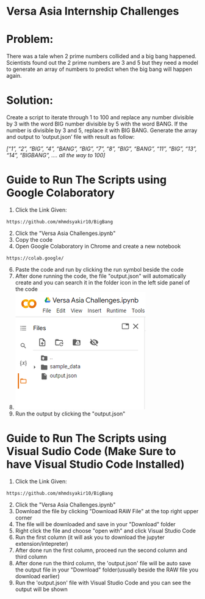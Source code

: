 
# Versa Asia Internship Challenges



# Problem:
There was a tale when 2 prime numbers collided and a big bang happened. Scientists found out
the 2 prime numbers are 3 and 5 but they need a model to generate an array of numbers to
predict when the big bang will happen again.

# Solution:
Create a script to iterate through 1 to 100 and replace any number divisible by 3 with the word
BIG number divisible by 5 with the word BANG. If the number is divisible by 3 and 5, replace it
with BIG BANG. Generate the array and output to ‘output.json’ file with result as follow:

*[“1”, “2”, “BIG”, “4”, “BANG”, “BIG”, “7”, “8”, “BIG”, “BANG”, “11”, “BIG”, “13”, “14”, “BIGBANG”,
.... all the way to 100]*

# Guide to Run The Scripts using Google Colaboratory
1. Click the Link Given:
```
https://github.com/mhmdsyakir10/BigBang
```
2. Click the "Versa Asia Challenges.ipynb"
3. Copy the code
4. Open Google Colaboratory in Chrome and create a new notebook
```
https://colab.google/
```
6. Paste the code and run by clicking the run symbol beside the code
7. After done running the code, the file "output.json" will automatically create and you can search it in the folder icon in the left side panel of the code
8. ![alt text](https://github.com/mhmdsyakir10/BigBang/blob/main/Folder%20Example.PNG)
9. Run the output by clicking the "output.json"


# Guide to Run The Scripts using Visual Sudio Code (Make Sure to have Visual Studio Code Installed)
1. Click the Link Given:
```
https://github.com/mhmdsyakir10/BigBang
```
2. Click the "Versa Asia Challenges.ipynb"
3. Download the file by clicking "Download RAW File" at the top right upper corner
4. The file will be downloaded and save in your "Download" folder
5. Right click the file and choose "open with" and click Visual Studio Code
6. Run the first column (it will ask you to download the jupyter extension/intepreter)
7. After done run the first column, proceed run the second column and third column
8. After done run the third column, the 'output.json' file will be auto save the output file in your "Download" folder(usually beside the RAW file you download earlier)
9. Run the 'output.json' file with Visual Studio Code and you can see the output will be shown

